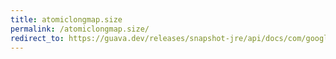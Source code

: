 ```yaml
---
title: atomiclongmap.size
permalink: /atomiclongmap.size/
redirect_to: https://guava.dev/releases/snapshot-jre/api/docs/com/google/common/util/concurrent/AtomicLongMap.html#size--
---
```

